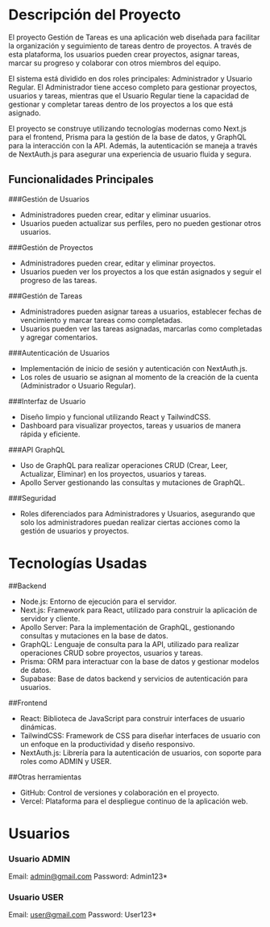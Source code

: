 # Descripción del Proyecto

El proyecto Gestión de Tareas es una aplicación web diseñada para facilitar la organización y seguimiento de tareas dentro de proyectos. A través de esta plataforma, los usuarios pueden crear proyectos, asignar tareas, marcar su progreso y colaborar con otros miembros del equipo.

El sistema está dividido en dos roles principales: Administrador y Usuario Regular. El Administrador tiene acceso completo para gestionar proyectos, usuarios y tareas, mientras que el Usuario Regular tiene la capacidad de gestionar y completar tareas dentro de los proyectos a los que está asignado.

El proyecto se construye utilizando tecnologías modernas como Next.js para el frontend, Prisma para la gestión de la base de datos, y GraphQL para la interacción con la API. Además, la autenticación se maneja a través de NextAuth.js para asegurar una experiencia de usuario fluida y segura.

## Funcionalidades Principales

###Gestión de Usuarios

- Administradores pueden crear, editar y eliminar usuarios.
- Usuarios pueden actualizar sus perfiles, pero no pueden gestionar otros usuarios.

###Gestión de Proyectos

- Administradores pueden crear, editar y eliminar proyectos.
- Usuarios pueden ver los proyectos a los que están asignados y seguir el progreso de las tareas.

###Gestión de Tareas

- Administradores pueden asignar tareas a usuarios, establecer fechas de vencimiento y marcar tareas como completadas.
- Usuarios pueden ver las tareas asignadas, marcarlas como completadas y agregar comentarios.

###Autenticación de Usuarios

- Implementación de inicio de sesión y autenticación con NextAuth.js.
- Los roles de usuario se asignan al momento de la creación de la cuenta (Administrador o Usuario Regular).

###Interfaz de Usuario

- Diseño limpio y funcional utilizando React y TailwindCSS.
- Dashboard para visualizar proyectos, tareas y usuarios de manera rápida y eficiente.

###API GraphQL
- Uso de GraphQL para realizar operaciones CRUD (Crear, Leer, Actualizar, Eliminar) en los proyectos, usuarios y tareas.
- Apollo Server gestionando las consultas y mutaciones de GraphQL.

###Seguridad
- Roles diferenciados para Administradores y Usuarios, asegurando que solo los administradores puedan realizar ciertas acciones como la gestión de usuarios y proyectos.


# Tecnologías Usadas

##Backend

- Node.js: Entorno de ejecución para el servidor.
- Next.js: Framework para React, utilizado para construir la aplicación de servidor y cliente.
- Apollo Server: Para la implementación de GraphQL, gestionando consultas y mutaciones en la base de datos.
- GraphQL: Lenguaje de consulta para la API, utilizado para realizar operaciones CRUD sobre proyectos, usuarios y tareas.
- Prisma: ORM para interactuar con la base de datos y gestionar modelos de datos.
- Supabase: Base de datos backend y servicios de autenticación para usuarios.

##Frontend

- React: Biblioteca de JavaScript para construir interfaces de usuario dinámicas.
- TailwindCSS: Framework de CSS para diseñar interfaces de usuario con un enfoque en la productividad y diseño responsivo.
- NextAuth.js: Librería para la autenticación de usuarios, con soporte para roles como ADMIN y USER.

##Otras herramientas

- GitHub: Control de versiones y colaboración en el proyecto.
- Vercel: Plataforma para el despliegue continuo de la aplicación web.



# Usuarios
### Usuario ADMIN
Email: admin@gmail.com
Password: Admin123*

### Usuario USER
Email: user@gmail.com
Password: User123*

